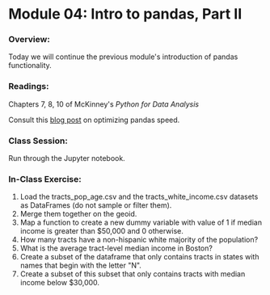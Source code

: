 # Module 04: Intro to pandas, Part II

### Overview:

Today we will continue the previous module's introduction of pandas functionality.

### Readings:

Chapters 7, 8, 10 of McKinney's *Python for Data Analysis*

Consult this [blog post](https://engineering.upside.com/a-beginners-guide-to-optimizing-pandas-code-for-speed-c09ef2c6a4d6) on optimizing pandas speed.

### Class Session:

Run through the Jupyter notebook.

### In-Class Exercise:

  1. Load the tracts_pop_age.csv and the tracts_white_income.csv datasets as DataFrames (do not sample or filter them).
  1. Merge them together on the geoid.
  1. Map a function to create a new dummy variable with value of 1 if median income is greater than \$50,000 and 0 otherwise.
  1. How many tracts have a non-hispanic white majority of the population?
  1. What is the average tract-level median income in Boston?
  1. Create a subset of the dataframe that only contains tracts in states with names that begin with the letter "N".
  1. Create a subset of this subset that only contains tracts with median income below \$30,000.
